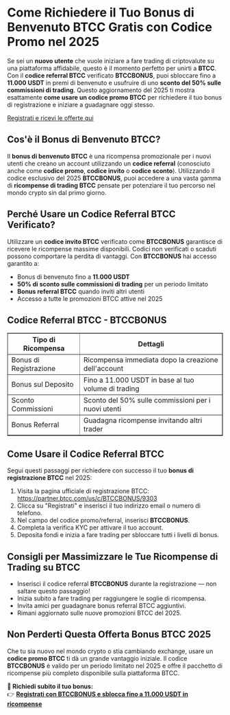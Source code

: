 <h1>Come Richiedere il Tuo Bonus di Benvenuto BTCC Gratis con Codice Promo nel 2025</h1>

<p>Se sei un <strong>nuovo utente</strong> che vuole iniziare a fare trading di criptovalute su una piattaforma affidabile, questo è il momento perfetto per unirti a <strong>BTCC</strong>. Con il <strong>codice referral BTCC</strong> verificato <strong>BTCCBONUS</strong>, puoi sbloccare fino a <strong>11.000 USDT</strong> in premi di benvenuto e usufruire di uno <strong>sconto del 50% sulle commissioni di trading</strong>. Questo aggiornamento del 2025 ti mostra esattamente <strong>come usare un codice promo BTCC</strong> per richiedere il tuo bonus di registrazione e iniziare a guadagnare oggi stesso.</p>
<p><a href="https://partner.btcc.com/us/c/BTCCBONUS/9303" target="_blank">Registrati e ricevi le offerte qui</a></p>
<img src="https://images.mirror-media.xyz/publication-images/mOyzTHo__cWXepjeKkd-v.png?height=500&amp;width=1000" decoding="async" data-nimg="fill" class="css-xah9so" style="position: absolute; inset: 0px; box-sizing: border-box; padding: 0px; border: none; margin: auto; display: block; width: 0px; height: 0px; min-width: 100%; max-width: 100%; min-height: 100%; max-height: 100%;">

<h2>Cos'è il Bonus di Benvenuto BTCC?</h2>

<p>Il <strong>bonus di benvenuto BTCC</strong> è una ricompensa promozionale per i nuovi utenti che creano un account utilizzando un <strong>codice referral</strong> (conosciuto anche come <strong>codice promo</strong>, <strong>codice invito</strong> o <strong>codice sconto</strong>). Utilizzando il codice esclusivo del 2025 <strong>BTCCBONUS</strong>, puoi accedere a una vasta gamma di <strong>ricompense di trading BTCC</strong> pensate per potenziare il tuo percorso nel mondo crypto sin dal primo giorno.</p>

<h2>Perché Usare un Codice Referral BTCC Verificato?</h2>

<p>Utilizzare un <strong>codice invito BTCC</strong> verificato come <strong>BTCCBONUS</strong> garantisce di ricevere le ricompense massime disponibili. Codici non verificati o scaduti possono comportare la perdita di vantaggi. Con <strong>BTCCBONUS</strong> hai accesso garantito a:</p>

<ul>
<li>Bonus di benvenuto fino a <strong>11.000 USDT</strong></li>
<li><strong>50% di sconto sulle commissioni di trading</strong> per un periodo limitato</li>
<li><strong>Bonus referral BTCC</strong> quando inviti altri utenti</li>
<li>Accesso a tutte le promozioni BTCC attive nel 2025</li>
</ul>

<h2>Codice Referral BTCC - BTCCBONUS</h2>

<table border="1">
<tr><th>Tipo di Ricompensa</th><th>Dettagli</th></tr>
<tr><td>Bonus di Registrazione</td><td>Ricompensa immediata dopo la creazione dell'account</td></tr>
<tr><td>Bonus sul Deposito</td><td>Fino a 11.000 USDT in base al tuo volume di trading</td></tr>
<tr><td>Sconto Commissioni</td><td>Sconto del 50% sulle commissioni per i nuovi utenti</td></tr>
<tr><td>Bonus Referral</td><td>Guadagna ricompense invitando altri trader</td></tr>
</table>

<h2>Come Usare il Codice Referral BTCC</h2>

<p>Segui questi passaggi per richiedere con successo il tuo <strong>bonus di registrazione BTCC</strong> nel 2025:</p>

<ol>
<li>Visita la pagina ufficiale di registrazione BTCC: <a href="https://partner.btcc.com/us/c/BTCCBONUS/9303" target="_blank">https://partner.btcc.com/us/c/BTCCBONUS/9303</a></li>
<li>Clicca su "Registrati" e inserisci il tuo indirizzo email o numero di telefono.</li>
<li>Nel campo del codice promo/referral, inserisci <strong>BTCCBONUS</strong>.</li>
<li>Completa la verifica KYC per attivare il tuo account.</li>
<li>Deposita fondi e inizia a fare trading per sbloccare tutti i livelli di bonus.</li>
</ol>

<h2>Consigli per Massimizzare le Tue Ricompense di Trading su BTCC</h2>

<ul>
<li>Inserisci il codice referral <strong>BTCCBONUS</strong> durante la registrazione — non saltare questo passaggio!</li>
<li>Inizia subito a fare trading per raggiungere le soglie di ricompensa.</li>
<li>Invita amici per guadagnare bonus referral BTCC aggiuntivi.</li>
<li>Rimani aggiornato sulle nuove promozioni BTCC del 2025.</li>
</ul>

<h2>Non Perderti Questa Offerta Bonus BTCC 2025</h2>

<p>Che tu sia nuovo nel mondo crypto o stia cambiando exchange, usare un <strong>codice promo BTCC</strong> ti dà un grande vantaggio iniziale. Il codice <strong>BTCCBONUS</strong> è valido per un periodo limitato nel 2025 e offre il pacchetto di ricompense più completo disponibile sulla piattaforma BTCC.</p>

<p><strong>🎁 Richiedi subito il tuo bonus:</strong><br>
👉 <a href="https://partner.btcc.com/us/c/BTCCBONUS/9303" target="_blank"><strong>Registrati con BTCCBONUS e sblocca fino a 11.000 USDT in ricompense</strong></a></p>
